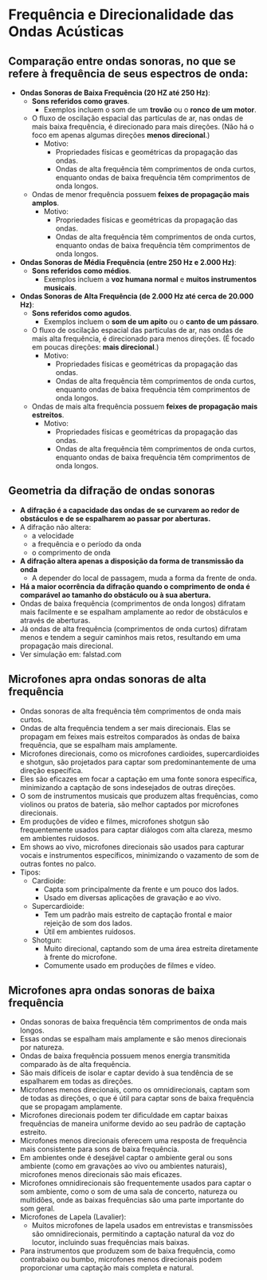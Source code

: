 # Frequência e Direcionalidade das Ondas Acústicas

## Comparação entre ondas sonoras, no que se refere à frequência de seus espectros de onda:
- **Ondas Sonoras de Baixa Frequência (20 HZ até 250 Hz)**:
    - **Sons referidos como graves**.
        - Exemplos incluem o som de um **trovão** ou o **ronco de um motor**.
    - O fluxo de oscilação espacial das partículas de ar, nas ondas de mais baixa frequência, é  direcionado para mais direções. (Não há o foco em apenas algumas direções **menos direcional**.)    
        - Motivo:
            - Propriedades físicas e geométricas da propagação das ondas. 
            - Ondas de alta frequência têm comprimentos de onda curtos, enquanto ondas de baixa frequência têm comprimentos de onda longos.
    - Ondas de menor frequência possuem **feixes de propagação mais amplos**.
        - Motivo: 
            - Propriedades físicas e geométricas da propagação das ondas. 
            - Ondas de alta frequência têm comprimentos de onda curtos, enquanto ondas de baixa frequência têm comprimentos de onda longos.
- **Ondas Sonoras de Média Frequência (entre 250 Hz e 2.000 Hz)**:
    - **Sons referidos como médios**.
        - Exemplos incluem a **voz humana normal** e **muitos instrumentos musicais**.
- **Ondas Sonoras de Alta Frequência (de 2.000 Hz até cerca de 20.000 Hz)**:
    - **Sons referidos como agudos**.
        - Exemplos incluem o **som de um apito** ou o **canto de um pássaro**.
    - O fluxo de oscilação espacial das partículas de ar, nas ondas de mais alta frequência, é  direcionado para menos direções. (É focado em poucas direções: **mais direcional**.)
        - Motivo:
            - Propriedades físicas e geométricas da propagação das ondas. 
            - Ondas de alta frequência têm comprimentos de onda curtos, enquanto ondas de baixa frequência têm comprimentos de onda longos.
    - Ondas de mais alta frequência possuem **feixes de propagação mais estreitos**.
        - Motivo:
            - Propriedades físicas e geométricas da propagação das ondas. 
            - Ondas de alta frequência têm comprimentos de onda curtos, enquanto ondas de baixa frequência têm comprimentos de onda longos.

## Geometria da difração de ondas sonoras
- **A difração é a capacidade das ondas de se curvarem ao redor de obstáculos e de se espalharem ao passar por aberturas.**
- A difração não altera:
    - a velocidade
    - a frequência e o período da onda
    - o comprimento de onda
- **A difração altera apenas a disposição da forma de transmissão da onda**
    -  A depender do local de passagem, muda a forma da frente de onda.
- **Há a maior ocorrência da difração quando o comprimento de onda é comparável ao tamanho do obstáculo ou à sua abertura.**
- Ondas de baixa frequência (comprimentos de onda longos) difratam mais facilmente e se espalham amplamente ao redor de obstáculos e através de aberturas.
- Já ondas de alta frequência (comprimentos de onda curtos) difratam menos e tendem a seguir caminhos mais retos, resultando em uma propagação mais direcional.
- Ver simulação em: falstad.com

## Microfones apra ondas sonoras de alta frequência
- Ondas sonoras de alta frequência têm comprimentos de onda mais curtos.
- Ondas de alta frequência tendem a ser mais direcionais. Elas se propagam em feixes mais estreitos comparados às ondas de baixa frequência, que se espalham mais amplamente.
- Microfones direcionais, como os microfones cardioides, supercardioides e shotgun, são projetados para captar som predominantemente de uma direção específica.
- Eles são eficazes em focar a captação em uma fonte sonora específica, minimizando a captação de sons indesejados de outras direções.
- O som de instrumentos musicais que produzem altas frequências, como violinos ou pratos de bateria, são melhor captados por microfones direcionais.
- Em produções de vídeo e filmes, microfones shotgun são frequentemente usados para captar diálogos com alta clareza, mesmo em ambientes ruidosos.
- Em shows ao vivo, microfones direcionais são usados para capturar vocais e instrumentos específicos, minimizando o vazamento de som de outras fontes no palco.
- Tipos:
    - Cardioide:
        - Capta som principalmente da frente e um pouco dos lados.
        - Usado em diversas aplicações de gravação e ao vivo.
    - Supercardioide:
        - Tem um padrão mais estreito de captação frontal e maior rejeição de som dos lados.
        - Útil em ambientes ruidosos.
    - Shotgun:
        - Muito direcional, captando som de uma área estreita diretamente à frente do microfone.
        - Comumente usado em produções de filmes e vídeo.

## Microfones apra ondas sonoras de baixa frequência
- Ondas sonoras de baixa frequência têm comprimentos de onda mais longos.
- Essas ondas se espalham mais amplamente e são menos direcionais por natureza.
- Ondas de baixa frequência possuem menos energia transmitida comparado às de alta frequência.
- São mais difíceis de isolar e captar devido à sua tendência de se espalharem em todas as direções.
- Microfones menos direcionais, como os omnidirecionais, captam som de todas as direções, o que é útil para captar sons de baixa frequência que se propagam amplamente.
- Microfones direcionais podem ter dificuldade em captar baixas frequências de maneira uniforme devido ao seu padrão de captação estreito.
- Microfones menos direcionais oferecem uma resposta de frequência mais consistente para sons de baixa frequência.
- Em ambientes onde é desejável captar o ambiente geral ou sons ambiente (como em gravações ao vivo ou ambientes naturais), microfones menos direcionais são mais eficazes.
- Microfones omnidirecionais são frequentemente usados para captar o som ambiente, como o som de uma sala de concerto, natureza ou multidões, onde as baixas frequências são uma parte importante do som geral.
- Microfones de Lapela (Lavalier):
    - Muitos microfones de lapela usados em entrevistas e transmissões são omnidirecionais, permitindo a captação natural da voz do locutor, incluindo suas frequências mais baixas.
- Para instrumentos que produzem som de baixa frequência, como contrabaixo ou bumbo, microfones menos direcionais podem proporcionar uma captação mais completa e natural.
